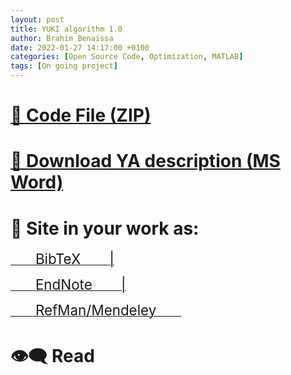 ```yaml
---
layout: post
title: YUKI algorithm 1.0
author: Brahim Benaissa
date: 2022-01-27 14:17:00 +0100
categories: [Open Source Code, Optimization, MATLAB]
tags: [On going project]
---
```



# <a target="_blank" href="{{ site.baseurl }}{% link /assets/files/Projects/YUKI ALGORITHM 1.0/YUKI ALGORITHM 1.0.docx %}"  download> 📂 Code File (ZIP)</a>


# <a target="_blank" href="{{ site.baseurl }}{% link /assets/files/Projects/YUKI ALGORITHM 1.0/YUKI ALGORITHM 1.0.docx %}"  download> 📎 Download YA description (MS Word)</a>


# 🏁 Site in your work as:

<p align="center">

<a href="https://scholar.googleusercontent.com/scholar.bib?q=info:i1juFqyohlwJ:scholar.google.com/&output=citation&scisdr=CgUEFFNIEJC8jQY6IrQ:AAGBfm0AAAAAYfI_OrTIVm8Rlwh3Q1WaaZnr80cNt3oS&scisig=AAGBfm0AAAAAYfI_OuEQH7F473Pn539pcJYtyb1iftPO&scisf=4&ct=citation&cd=0&hl=en&scfhb=1"  download> <span style="font-size:1.6em;"> &ensp;&ensp;&ensp; BibTeX &ensp;&ensp;&ensp; |</span> </a>

<a href="https://scholar.googleusercontent.com/scholar.enw?q=info:i1juFqyohlwJ:scholar.google.com/&output=citation&scisdr=CgUEFFNIEJC8jQY6Zlc:AAGBfm0AAAAAYfI_flcIcB9-vke433O4XEzccG0o9TXl&scisig=AAGBfm0AAAAAYfI_fi0KVy1Dya2LB_UaY9sPQSTi1FyG&scisf=3&ct=citation&cd=0&hl=en&scfhb=1"  download>  <span style="font-size:1.6em;"> &ensp;&ensp;&ensp; EndNote &ensp;&ensp;&ensp; |</span> </a>

<a href="https://scholar.googleusercontent.com/scholar.ris?q=info:i1juFqyohlwJ:scholar.google.com/&output=citation&scisdr=CgUEFFNIEJC8jQY6jOk:AAGBfm0AAAAAYfI_lOmIrkpyG6kEhc_U55aIiWqTLP7a&scisig=AAGBfm0AAAAAYfI_lGM8Wv_htvhh7nQiiD1qmJNl0VJo&scisf=2&ct=citation&cd=0&hl=en&scfhb=1"  download>  <span style="font-size:1.6em;"> &ensp;&ensp;&ensp; RefMan/Mendeley  &ensp;&ensp;&ensp; </span> </a>

</p>




<!--
# 📺 Watch:

[![IMAGE ALT TEXT](http://img.youtube.com/vi/Jz3TDvnZ3zo/0.jpg)](http://www.youtube.com/watch?v=Jz3TDvnZ3zo "Video Title")

-->


# 👁️‍🗨️ Read
<object data="{{ site.baseurl }}{% link /assets/files/Projects/YUKI ALGORITHM 1.0/YUKI ALGORITHM 1.0.pdf %}" type="application/pdf" width="100%" height="500px"> </object>
